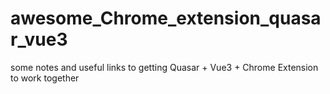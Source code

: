 # awesome_Chrome_extension_quasar_vue3
some notes and useful links to getting Quasar + Vue3 + Chrome Extension to work together
